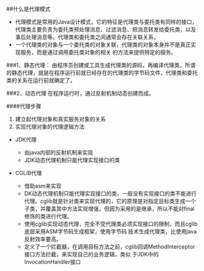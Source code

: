 ##什么是代理模式
- 代理模式是常用的Java设计模式，它的特征是代理类与委托类有同样的接口，代理类主要负责为委托类预处理消息、过滤消息、把消息转发给委托类，以及事后处理消息等。代理类和委托类之间通常会存在关联关系，
- 一个代理类的对象与一个委托类的对象关联，代理类的对象本身并不是真正实现服务，而是通过调用委托类对象的相关
  的方法来提供特定的服务。

###1、静态代理：
由程序员创建或工具生成代理类的源码，再编译代理类。所谓的静态代理，就是在程序运行前就已经存在的代理类的字节码文件，代理类和委托类的关系在运行前就确定了。

###2、动态代理
在程序运行时，通过反射机制动态创建而成。

####代理步骤
1. 建立起代理对象和真实服务对象的关系
2. 实现代理对象的代理逻辑方法


- JDK代理
    - 由java内部的反射机制来实现
    - JDK动态代理机制只能代理实现接口的类
    
- CGLIB代理
    - 借助asm来实现
    - DK动态代理机制只能代理实现接口的类，一般没有实现接口的类不能进行代理。cglib就是针对类来实现代理的，它的原理是对指定目标类生成一个子类，并覆盖其中方法实现增强，但因为采用的是继承，所以不能对final修饰的类进行代理。
    - 使用cglib实现动态代理，完全不受代理类必须实现接口的限制，而且cglib底层采用ASM字节码生成框架，使用字节码
      技术生成代理类，比使用java反射效率要高。
    - 定义了一个拦截器，在调用目标方法之前，cglib回调MethodInterceptor接口方法拦截，来实现自己的业务逻辑，类似
      于JDK中的InvocationHandler接口
